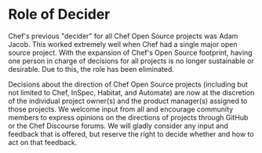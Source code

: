 # Role of Decider

Chef's previous "decider" for all Chef Open Source projects was Adam Jacob. This worked extremely well when Chef had a single major open source project. With the expansion of Chef's Open Source footprint, having one person in charge of decisions for all projects is no longer sustainable or desirable. Due to this, the role has been eliminated.

Decisions about the direction of Chef Open Source projects (including but not limited to Chef, InSpec, Habitat, and Automate) are now at the discretion of the individual project owner(s) and the product manager(s) assigned to those projects. We welcome input from all and encourage community members to express opinions on the directions of projects through GitHub or the Chef Discourse forums. We will gladly consider any input and feedback that is offered, but reserve the right to decide whether and how to act on that feedback.
